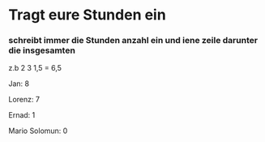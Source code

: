 # Tragt eure Stunden ein
### schreibt immer die Stunden anzahl ein und iene zeile darunter die insgesamten
z.b 2 3 1,5
= 6,5


Jan: 8



Lorenz: 7



Ernad: 1



Mario Solomun: 0
